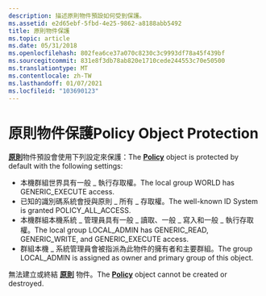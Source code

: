 ```yaml
---
description: 描述原則物件預設如何受到保護。
ms.assetid: e2d65ebf-5fbd-4e25-9862-a8188abb5492
title: 原則物件保護
ms.topic: article
ms.date: 05/31/2018
ms.openlocfilehash: 802fea6ce37a070c8230c3c9993df78a45f439bf
ms.sourcegitcommit: 831e8f3db78ab820e1710cede244553c70e50500
ms.translationtype: MT
ms.contentlocale: zh-TW
ms.lasthandoff: 01/07/2021
ms.locfileid: "103690123"
---
```

# <a name="policy-object-protection"></a><span data-ttu-id="90837-103">原則物件保護</span><span class="sxs-lookup"><span data-stu-id="90837-103">Policy Object Protection</span></span>

<span data-ttu-id="90837-104">[**原則**](policy-object.md)物件預設會使用下列設定來保護：</span><span class="sxs-lookup"><span data-stu-id="90837-104">The [**Policy**](policy-object.md) object is protected by default with the following settings:</span></span>

-   <span data-ttu-id="90837-105">本機群組世界具有一般 \_ 執行存取權。</span><span class="sxs-lookup"><span data-stu-id="90837-105">The local group WORLD has GENERIC\_EXECUTE access.</span></span>
-   <span data-ttu-id="90837-106">已知的識別碼系統會授與原則 \_ 所有 \_ 存取權。</span><span class="sxs-lookup"><span data-stu-id="90837-106">The well-known ID System is granted POLICY\_ALL\_ACCESS.</span></span>
-   <span data-ttu-id="90837-107">本機群組本機系統 \_ 管理員具有一般 \_ 讀取、一般 \_ 寫入和一般 \_ 執行存取權。</span><span class="sxs-lookup"><span data-stu-id="90837-107">The local group LOCAL\_ADMIN has GENERIC\_READ, GENERIC\_WRITE, and GENERIC\_EXECUTE access.</span></span>
-   <span data-ttu-id="90837-108">群組本機 \_ 系統管理員會被指派為此物件的擁有者和主要群組。</span><span class="sxs-lookup"><span data-stu-id="90837-108">The group LOCAL\_ADMIN is assigned as owner and primary group of this object.</span></span>

<span data-ttu-id="90837-109">無法建立或終結 [**原則**](policy-object.md) 物件。</span><span class="sxs-lookup"><span data-stu-id="90837-109">The [**Policy**](policy-object.md) object cannot be created or destroyed.</span></span>

 

 



